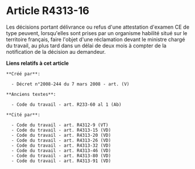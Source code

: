 # Article R4313-16

Les décisions portant délivrance ou refus d'une attestation d'examen CE de type peuvent, lorsqu'elles sont prises par un
organisme habilité situé sur le territoire français, faire l'objet d'une réclamation devant le ministre chargé du travail, au
plus tard dans un délai de deux mois à compter de la notification de la décision au demandeur.

**Liens relatifs à cet article**

	**Créé par**:

	  - Décret n°2008-244 du 7 mars 2008 - art. (V)

	**Anciens textes**:

	  - Code du travail - art. R233-60 al 1 (Ab)

	**Cité par**:

	  - Code du travail - art. R4312-9 (VT)
	  - Code du travail - art. R4313-15 (VD)
	  - Code du travail - art. R4313-20 (VD)
	  - Code du travail - art. R4313-26 (VD)
	  - Code du travail - art. R4313-32 (VD)
	  - Code du travail - art. R4313-46 (VD)
	  - Code du travail - art. R4313-80 (VD)
	  - Code du travail - art. R4313-91 (VD)
